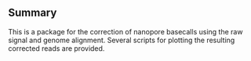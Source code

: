 ## Summary

This is a package for the correction of nanopore basecalls using the raw signal and genome alignment. Several scripts for plotting the resulting corrected reads are provided.
